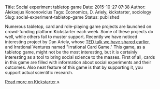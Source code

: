 Title: Social experiment tabletop game
Date: 2015-10-27 07:38
Author: Aleksejus Kononovicius
Tags: Economics, D. Ariely, kickstarter, sociology
Slug: social-experiment-tabletop-game
Status: published

Numerous
tabletop, card and role-playing game projects are launched on
crowd-funding platform Kickstarter each week. Some of these projects do
well, while others fail to muster support. Recently we have noticed
interesting project by Dan Ariely, whose [TED talk we have shared
earlier](/d-ariely-on-our-buggy-moral-code),
and Irrational Ventures named "Irrational Card Game." This game, as a
tabletop game, might not be the most interesting, but it is certainly
interesting as a tool to bring social science to the masses. First of
all, cards in this game are filled with information about social
experiments and their outcomes. Also neat feature of this game is that
by supporting it, you support actual scientific research.

[Read more on Kickstarter
»](https://www.kickstarter.com/projects/53020943/dan-arielys-irrational-card-game)
